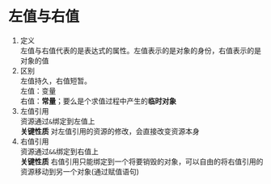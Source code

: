 # 左值与右值  
1. 定义  
   左值与右值代表的是表达式的属性。左值表示的是对象的身份，右值表示的是对象的值
2. 区别  
   左值持久，右值短暂。  
   左值：变量  
   右值：**常量**；要么是个求值过程中产生的**临时对象**
3. 左值引用  
   资源通过`&`绑定到左值上  
   **关键性质** 对左值引用的资源的修改，会直接改变资源本身
4. 右值引用  
   资源通过`&&`绑定到右值上  
   **关键性质** 右值引用只能绑定到一个将要销毁的对象，可以自由的将右值引用的资源移动到另一个对象(通过赋值语句)
 
